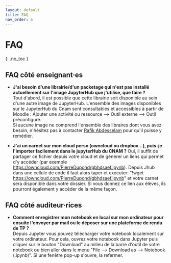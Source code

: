 ```yaml
---
layout: default
title: FAQ
nav_order: 6
---
```


# FAQ
{: .no_toc }

## FAQ côté enseignant·es


- **J'ai besoin d'une librairie/d'un packetage qui n'est pas installé actuellement sur l'image JupyterHub que j'utilise, que faire ?**  
Tout d'abord, il est possible que cette librairie soit disponible au sein d'une autre image de JupyterHub. L'ensemble des images disponibles sur le JupyterHub du Cnam sont consultables et accessibles à partir de Moodle : Ajouter une activité ou ressource --> Outil externe --> Outil préconfiguré.  
Si aucune image ne comprend l'ensemble des libraires dont vous avez besoin, n'hésitez pas à contacter <a href="mailto:rafik.abdesselam@lecnam.net">Rafik Abdesselam</a> pour qu'il puisse y remédier.


- **J'ai un carnet sur mon cloud perso (owncloud ou dropbox...), puis-je l'importer facilement dans le jupyterHub du CNAM ?**
Oui, il suffit de partager ce fichier depuis votre cloud et de générer un
liens qui permet d'y accéder (par exemple https://owncloud.com/PierreDupond/gbhdsaef.ipynb).
Depuis Jhub dans une cellule de code il faut alors taper et executer:
"!wget  https://owncloud.com/PierreDupond/gbhdsaef.ipynb"
et votre carnet sera disponible dans votre dossier. Si vous donnez ce lien aux élèves, ils pourront également y accéder de la même façon.



## FAQ côté auditeur·rices
- **Comment enregistrer mon notebook en local sur mon ordinateur pour ensuite l'envoyer par mail ou le déposer sur une plateforme de rendu de TP ?**  
Depuis Jupyter vous pouvez télécharger votre notebook localement sur votre ordinateur. Pour cela, ouvrez votre notebook dans Jupyter puis cliquer sur le bouton "Download" au milieu de la barre d'outil de votre notebook ou bien aller dans le menu "File --> Download as --> Notebook (.ipynb)". Si une fenêtre pop-up s'ouvre, la refermer.

